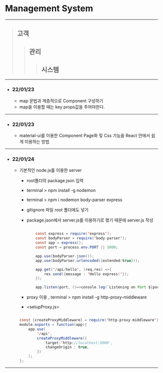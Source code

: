 # Management System 

-----------------------

> ## 고객
> > ## 관리
> > > ## 시스템

-----------------------

+ ### 22/01/23
    + map 문법과 계층적으로 Component 구성하기
    + map을 이용할 때는 key props값을 주어야한다.

-----------------------

+ ### 22/01/23
    + material-ui를 이용한 Component Page화 및 Css 기능을 React 안에서 쉽게 이용하는 방법

-----------------------

+ ### 22/01/24
    + 기본적인 node.js를 이용한 server

        +  root폴더의 package.json 입력
        +  terminal > npm install -g nodemon
        +  terminal > npm i nodemon body-parser express
        +  gitignore 파일 root 폴더에도 넣기
        +  package.json에서 server.js를 이용하기로 했기 때문에 server.js 작성
            
            ```java script
            
                const express = require('express');
                const bodyParser = require('body-parser');
                const app = express();
                const port = process.env.PORT || 5000;

                app.use(bodyParser.json());
                app.use(bodyParser.urlencoded({extended:true}));

                app.get('/api/hello', (req,res) =>{
                    res.send({message : 'Hello express!'});
                });

                app.listen(port, ()=>console.log(`Listening on Port ${port}`));
            ```
            
        + proxy 이용 , terminal > npm install -g http-proxy-middleware
        + <setupProxy.js>
        ```java script

        const {createProxyMiddleware} = require('http-proxy-middleware');
        module.exports = function(app){
            app.use(
                '/api',
                createProxyMiddleware({
                    target:'http://localhost:5000',
                    changeOrigin : true,
                })
            );
        };

        ```
-----------------------